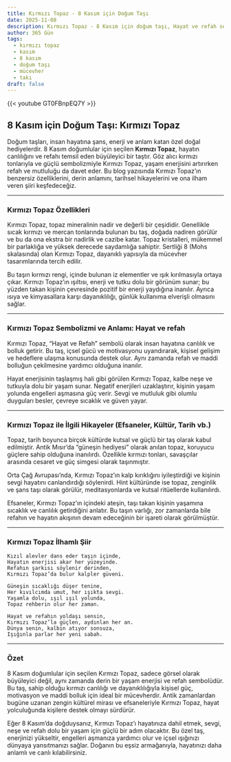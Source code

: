 ```yaml
---
title: Kırmızı Topaz - 8 Kasım için Doğum Taşı
date: 2025-11-08
description: Kırmızı Topaz - 8 Kasım için doğum taşı, Hayat ve refah sembolü. Bu özel taşın derin anlamını öğrenin.
author: 365 Gün
tags:
  - kırmızı topaz
  - kasım
  - 8 kasım
  - doğum taşı
  - mücevher
  - takı
draft: false
---
```


{{< youtube GT0FBnpEQ7Y >}}

## 8 Kasım için Doğum Taşı: Kırmızı Topaz

Doğum taşları, insan hayatına şans, enerji ve anlam katan özel doğal hediyelerdir. 8 Kasım doğumlular için seçilen **Kırmızı Topaz**, hayatın canlılığını ve refahı temsil eden büyüleyici bir taştır. Göz alıcı kırmızı tonlarıyla ve güçlü sembolizmiyle Kırmızı Topaz, yaşam enerjisini artırırken refah ve mutluluğu da davet eder. Bu blog yazısında Kırmızı Topaz’ın benzersiz özelliklerini, derin anlamını, tarihsel hikayelerini ve ona ilham veren şiiri keşfedeceğiz.

---

### Kırmızı Topaz Özellikleri

Kırmızı Topaz, topaz mineralinin nadir ve değerli bir çeşididir. Genellikle sıcak kırmızı ve mercan tonlarında bulunan bu taş, doğada nadiren görülür ve bu da ona ekstra bir nadirlik ve cazibe katar. Topaz kristalleri, mükemmel bir parlaklığa ve yüksek derecede saydamlığa sahiptir. Sertliği 8 (Mohs skalasında) olan Kırmızı Topaz, dayanıklı yapısıyla da mücevher tasarımlarında tercih edilir.

Bu taşın kırmızı rengi, içinde bulunan iz elementler ve ışık kırılmasıyla ortaya çıkar. Kırmızı Topaz’ın ışıltısı, enerji ve tutku dolu bir görünüm sunar; bu yüzden takan kişinin çevresinde pozitif bir enerji yaydığına inanılır. Ayrıca ısıya ve kimyasallara karşı dayanıklılığı, günlük kullanıma elverişli olmasını sağlar.

---

### Kırmızı Topaz Sembolizmi ve Anlamı: Hayat ve refah

Kırmızı Topaz, “Hayat ve Refah” sembolü olarak insan hayatına canlılık ve bolluk getirir. Bu taş, içsel gücü ve motivasyonu uyandırarak, kişisel gelişim ve hedeflere ulaşma konusunda destek olur. Aynı zamanda refah ve maddi bolluğun çekilmesine yardımcı olduğuna inanılır.

Hayat enerjisinin taşlaşmış hali gibi görülen Kırmızı Topaz, kalbe neşe ve tutkuyla dolu bir yaşam sunar. Negatif enerjileri uzaklaştırır, kişinin yaşam yolunda engelleri aşmasına güç verir. Sevgi ve mutluluk gibi olumlu duyguları besler, çevreye sıcaklık ve güven yayar.

---

### Kırmızı Topaz ile İlgili Hikayeler (Efsaneler, Kültür, Tarih vb.)

Topaz, tarih boyunca birçok kültürde kutsal ve güçlü bir taş olarak kabul edilmiştir. Antik Mısır’da “güneşin hediyesi” olarak anılan topaz, koruyucu güçlere sahip olduğuna inanılırdı. Özellikle kırmızı tonları, savaşçılar arasında cesaret ve güç simgesi olarak taşınmıştır.

Orta Çağ Avrupası’nda, Kırmızı Topaz’ın kalp kırıklığını iyileştirdiği ve kişinin sevgi hayatını canlandırdığı söylenirdi. Hint kültüründe ise topaz, zenginlik ve şans taşı olarak görülür, meditasyonlarda ve kutsal ritüellerde kullanılırdı.

Efsaneler, Kırmızı Topaz’ın içindeki ateşin, taşı takan kişinin yaşamına sıcaklık ve canlılık getirdiğini anlatır. Bu taşın varlığı, zor zamanlarda bile refahın ve hayatın akışının devam edeceğinin bir işareti olarak görülmüştür.

---

### Kırmızı Topaz İlhamlı Şiir

```
Kızıl alevler dans eder taşın içinde,  
Hayatın enerjisi akar her yüzeyinde.  
Refahın şarkısı söylenir derinden,  
Kırmızı Topaz’da bulur kalpler güveni.

Güneşin sıcaklığı düşer tenine,  
Her kıvılcımda umut, her ışıkta sevgi.  
Yaşamla dolu, ışıl ışıl yolunda,  
Topaz rehberin olur her zaman.

Hayat ve refahın yoldaşı sensin,  
Kırmızı Topaz’la güçlen, aydınlan her an.  
Dünya senin, kalbin atıyor sonsuza,  
Işığınla parlar her yeni sabah.
```

---

### Özet

8 Kasım doğumlular için seçilen Kırmızı Topaz, sadece görsel olarak büyüleyici değil, aynı zamanda derin bir yaşam enerjisi ve refah sembolüdür. Bu taş, sahip olduğu kırmızı canlılığı ve dayanıklılığıyla kişisel güç, motivasyon ve maddi bolluk için ideal bir mücevherdir. Antik zamanlardan bugüne uzanan zengin kültürel mirası ve efsaneleriyle Kırmızı Topaz, hayat yolculuğunda kişilere destek olmayı sürdürür.

Eğer 8 Kasım’da doğduysanız, Kırmızı Topaz’ı hayatınıza dahil etmek, sevgi, neşe ve refah dolu bir yaşam için güçlü bir adım olacaktır. Bu özel taş, enerjinizi yükseltir, engelleri aşmanıza yardımcı olur ve içsel ışığınızı dünyaya yansıtmanızı sağlar. Doğanın bu eşsiz armağanıyla, hayatınızı daha anlamlı ve canlı kılabilirsiniz.
